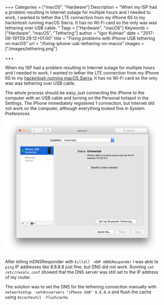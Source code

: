 +++
Categories = ["macOS", "Hardware"]
Description = "When my ISP had a problem resulting in Internet outage for multiple hours and I needed to work, I wanted to tether the LTE connection from my iPhone 6S to my hackintosh running macOS Sierra. It has no Wi-Fi card so the only was was tethering over USB cable. "
Tags = ["Hardware", "macOS"]
Keywords = ["Hardware", "macOS", "Tethering"]
author = "Igor Kulman"
date = "2017-09-19T09:29:12+01:00"
title = "Fixing problems with iPhone USB tethering on macOS"
url = "/fixing-iphone-usb-tethering-on-macos"
images = ["/images/tethering.png"]

+++

When my ISP had a problem resulting in Internet outage for multiple hours and I needed to work, I wanted to tether the LTE connection from my iPhone 6S to my [hackintosh running macOS Sierra](/my-experience-running-a-hackintosh). It has no Wi-Fi card so the only was was tethering over USB cable. 

The whole process should be easy, just connecting the iPhone to the computer with an USB cable and turning on the Personal hotspot in the Settings. The iPhone immediately registered 1 connection, but Internet did not work on the computer, although everything looked fine in System Preferences

![iPhone tethering](tethering.png)

<!--more-->

After killing mDNSResponder with `killall -HUP mDNSResponder` I was able to `ping` IP addresses like 8.8.8.8 just fine, but DNS did not work. Running `cat /etc/resolv.conf` showed that the DNS server was still set to the IP address of my router. 

The solution was to set the DNS for the tethering connection manually with `networksetup -setdnsservers "iPhone USB" 8.8.8.8` and flush the cache using `dscacheutil -flushcache`. 
